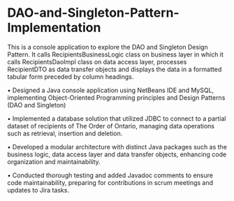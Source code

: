 # DAO-and-Singleton-Pattern-Implementation
This is a console application to explore the DAO and Singleton Design Pattern. It calls RecipientsBusinessLogic class on business layer in which it calls RecipientsDaoImpl class on data access layer, processes RecipientDTO as data transfer objects and displays the data in a formatted tabular form preceded by column headings.

•	Designed a Java console application using NetBeans IDE and MySQL, implementing Object-Oriented Programming principles and Design Patterns (DAO and Singleton)

•	Implemented a database solution that utilized JDBC to connect to a partial dataset of recipients of The Order of Ontario, managing data operations such as retrieval, insertion and deletion.

•	Developed a modular architecture with distinct Java packages such as the business logic, data access layer and data transfer objects, enhancing code organization and maintainability.

•	Conducted thorough testing and added Javadoc comments to ensure code maintainability, preparing for contributions in scrum meetings and updates to Jira tasks.
